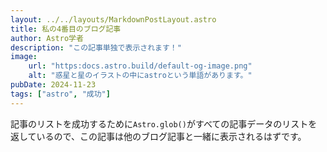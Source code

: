 ```yaml
---
layout: ../../layouts/MarkdownPostLayout.astro
title: 私の4番目のブログ記事
author: Astro学者
description: "この記事単独で表示されます！"
image:
    url: "https:docs.astro.build/default-og-image.png"
    alt: "惑星と星のイラストの中にastroという単語があります。"
pubDate: 2024-11-23
tags: ["astro", "成功"]
---
```

記事のリストを成功するために`Astro.glob()`がすべての記事データのリストを返しているので、この記事は他のブログ記事と一緒に表示されるはずです。